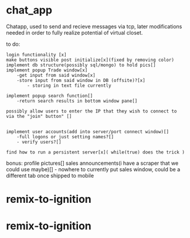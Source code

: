 # chat_app

Chatapp, used to send and recieve messages via tcp, later modifications
needed in order to fully realize potential of virtual closet.

to do:

	login functionality [x]
	make buttons visible post initialize[x](fixed by removing color)
	implement db structure(possibly sql/mongo) to hold pics[]
	implement popup Trade window[x]
		-get input from said window[x]
		-store input from said window in DB (offsite)?[x]
			- storing in text file currently

	implement popup search function[]
		-return search results in bottom window pane[]

	possibly allow users to enter the IP that they wish to connect to
	via the "join" button" []

	
	implement user accounts(add into server/port connect window)[]
		-full logons or just setting names?[]
		- verify users?[]
		
	find how to run a persistent server[x]( while(true) does the trick )
	
bonus:
	profile pictures[]
	sales announcements(i have a scraper that we could use maybe)[]
		- nowhere to currently put sales window, could be a different
		tab once shipped to mobile
# remix-to-ignition
# remix-to-ignition
